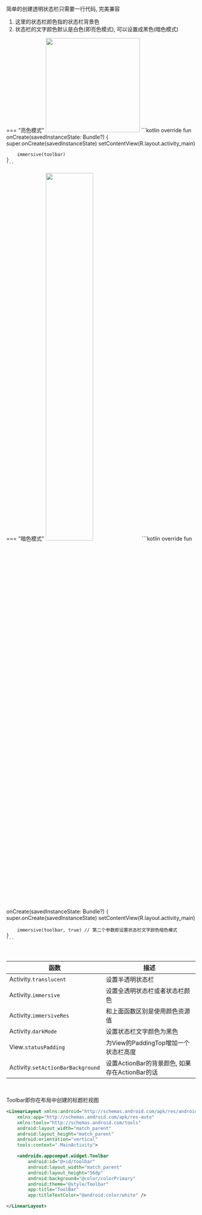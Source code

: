 简单的创建透明状态栏只需要一行代码, 完美兼容


1. 这里的状态栏颜色指的状态栏背景色
1. 状态栏的文字颜色默认是白色(即亮色模式), 可以设置成黑色(暗色模式)


=== "亮色模式"
    <img src="https://i.imgur.com/n4lPbRt.png" width="250"/>
    ```kotlin
    override fun onCreate(savedInstanceState: Bundle?) {
        super.onCreate(savedInstanceState)
        setContentView(R.layout.activity_main)

        immersive(toolbar)
    }
    ```

=== "暗色模式"
    <img src="https://i.imgur.com/5JSSXXn.png" width="50%"/>
    ```kotlin
    override fun onCreate(savedInstanceState: Bundle?) {
        super.onCreate(savedInstanceState)
        setContentView(R.layout.activity_main)

        immersive(toolbar, true) // 第二个参数即设置状态栏文字颜色暗色模式
    }
    ```

<br>

| 函数 | 描述 |
|-|-|
| Activity.`translucent` | 设置半透明状态栏 |
| Activity.`immersive` | 设置全透明状态栏或者状态栏颜色 |
| Activity.`immersiveRes` | 和上面函数区别是使用颜色资源值 |
| Activity.`darkMode` | 设置状态栏文字颜色为黑色 |
| View.`statusPadding` | 为View的PaddingTop增加一个状态栏高度 |
| Activity.`setActionBarBackground` | 设置ActionBar的背景颜色, 如果存在ActionBar的话 |

<br>

Toolbar即你在布局中创建的标题栏视图

```xml
<LinearLayout xmlns:android="http://schemas.android.com/apk/res/android"
    xmlns:app="http://schemas.android.com/apk/res-auto"
    xmlns:tools="http://schemas.android.com/tools"
    android:layout_width="match_parent"
    android:layout_height="match_parent"
    android:orientation="vertical"
    tools:context=".MainActivity">

    <androidx.appcompat.widget.Toolbar
        android:id="@+id/toolbar"
        android:layout_width="match_parent"
        android:layout_height="56dp"
        android:background="@color/colorPrimary"
        android:theme="@style/Toolbar"
        app:title="ToolBar"
        app:titleTextColor="@android:color/white" />

</LinearLayout>
```